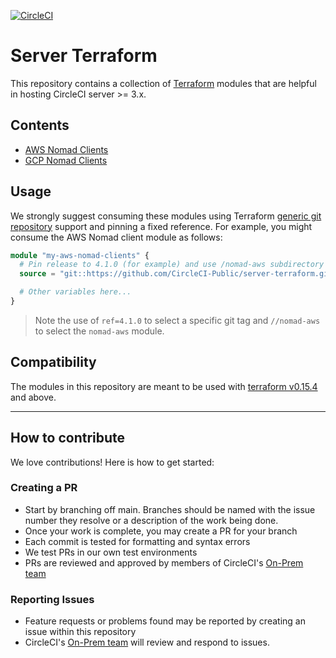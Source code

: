 [![CircleCI](https://circleci.com/gh/CircleCI-Public/server-terraform.svg?style=shield)](https://circleci.com/gh/CircleCI-Public/server-terraform)

# Server Terraform

This repository contains a collection of [Terraform](https://www.terraform.io)
modules that are helpful in hosting CircleCI server >= 3.x.

## Contents

- [AWS Nomad Clients](./nomad-aws/README.md)
- [GCP Nomad Clients](./nomad-gcp/README.md)

## Usage

We strongly suggest consuming these modules using Terraform [generic git
repository] support and pinning a fixed reference. For example, you might
consume the AWS Nomad client module as follows:

```terraform
module "my-aws-nomad-clients" {
  # Pin release to 4.1.0 (for example) and use /nomad-aws subdirectory
  source = "git::https://github.com/CircleCI-Public/server-terraform.git//nomad-aws?ref=4.1.0"

  # Other variables here...
}
```

> Note the use of `ref=4.1.0` to select a specific git tag and
> `//nomad-aws` to select the `nomad-aws` module.

[generic git repository]: https://www.terraform.io/docs/language/modules/sources.html#generic-git-repository

## Compatibility

The modules in this repository are meant to be used with [terraform
v0.15.4](https://releases.hashicorp.com/terraform/0.15.4/) and above.

---

## How to contribute

We love contributions! Here is how to get started:

### Creating a PR

- Start by branching off main. Branches should be named with the issue number
  they resolve or a description of the work being done.
- Once your work is complete, you may create a PR for your branch
- Each commit is tested for formatting and syntax errors
- We test PRs in our own test environments
- PRs are reviewed and approved by members of CircleCI's [On-Prem team](https://github.com/orgs/CircleCI-Public/teams/on-prem)

### Reporting Issues

- Feature requests or problems found may be reported by creating an issue
  within this repository
- CircleCI's [On-Prem team](https://github.com/orgs/CircleCI-Public/teams/on-prem) will review and respond to issues.
